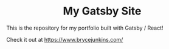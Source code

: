 <h1 align="center">
  My Gatsby Site
</h1>

This is the repository for my portfolio built with Gatsby / React!

Check it out at <a href="brycejunkins.com">https://www.brycejunkins.com/</a>
